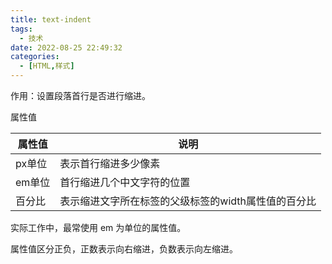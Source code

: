 ```yaml
---
title: text-indent
tags:
  - 技术
date: 2022-08-25 22:49:32
categories:
  - [HTML,样式]
---
```


作用：设置段落首行是否进行缩进。

属性值

| 属性值 | 说明                                                |
| ------ | --------------------------------------------------- |
| px单位 | 表示首行缩进多少像素                                |
| em单位 | 首行缩进几个中文字符的位置                          |
| 百分比 | 表示缩进文字所在标签的父级标签的width属性值的百分比 |

实际工作中，最常使用 em 为单位的属性值。

属性值区分正负，正数表示向右缩进，负数表示向左缩进。

